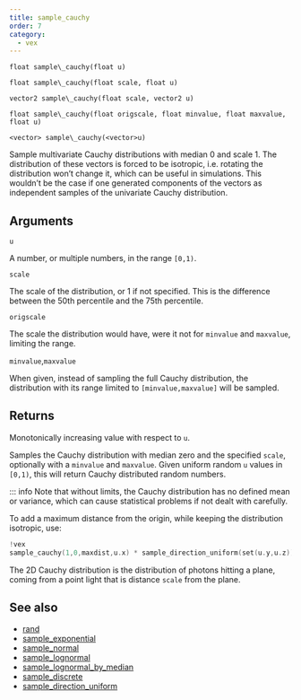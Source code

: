 ```yaml
---
title: sample_cauchy
order: 7
category:
  - vex
---
```


`float sample\_cauchy(float u)`

`float sample\_cauchy(float scale, float u)`

`vector2 sample\_cauchy(float scale, vector2 u)`

`float sample\_cauchy(float origscale, float minvalue, float maxvalue, float u)`

`<vector> sample\_cauchy(<vector>u)`

Sample multivariate Cauchy distributions with median 0 and scale 1. The
distribution of these vectors is forced to be isotropic, i.e. rotating
the distribution won’t change it, which can be useful in simulations.
This wouldn’t be the case if one generated components of the vectors as
independent samples of the univariate Cauchy distribution.

## Arguments

`u`

A number, or multiple numbers, in the range `[0,1)`.

`scale`

The scale of the distribution, or 1 if not specified.
This is the difference between the 50th percentile and the 75th percentile.

`origscale`

The scale the distribution would have, were it not for `minvalue`
and `maxvalue`, limiting the range.

`minvalue`,`maxvalue`

When given, instead of sampling the full Cauchy distribution,
the distribution with its range limited to `[minvalue,maxvalue]` will be
sampled.

## Returns

Monotonically increasing value with respect to `u`.

Samples the Cauchy distribution with median zero and the specified `scale`,
optionally with a `minvalue` and `maxvalue`.
Given uniform random `u` values in `[0,1)`, this will return Cauchy
distributed random numbers.

::: info Note that without limits, the Cauchy distribution has
no defined mean or variance, which can cause statistical problems if not
dealt with carefully.

To add a maximum distance from the origin, while keeping the distribution
isotropic, use:

```c
!vex
sample_cauchy(1,0,maxdist,u.x) * sample_direction_uniform(set(u.y,u.z))
```

The 2D Cauchy distribution is the distribution of photons hitting a plane,
coming from a point light that is distance `scale` from the plane.



## See also

- [rand](rand.html)
- [sample_exponential](sample_exponential.html)
- [sample_normal](sample_normal.html)
- [sample_lognormal](sample_lognormal.html)
- [sample_lognormal_by_median](sample_lognormal_by_median.html)
- [sample_discrete](sample_discrete.html)
- [sample_direction_uniform](sample_direction_uniform.html)
